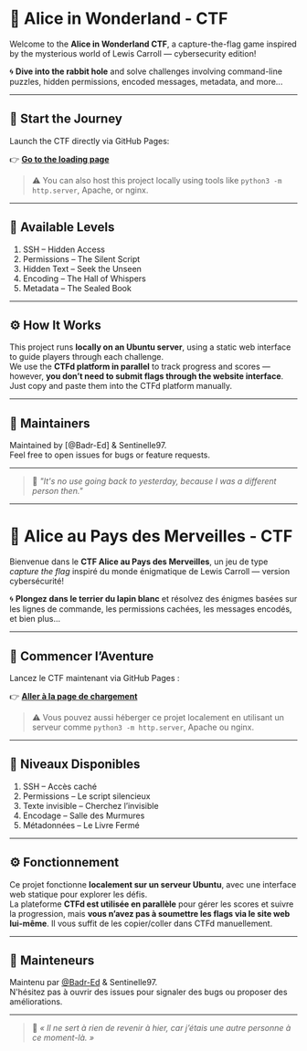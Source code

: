 # 🐇 Alice in Wonderland - CTF

Welcome to the **Alice in Wonderland CTF**, a capture-the-flag game inspired by the mysterious world of Lewis Carroll — cybersecurity edition!

🌀 **Dive into the rabbit hole** and solve challenges involving command-line puzzles, hidden permissions, encoded messages, metadata, and more...

---

## 🚀 Start the Journey

Launch the CTF directly via GitHub Pages:

👉 **[Go to the loading page](https://badr-ed.github.io/AIWL-CTF.github.io/)**

> ⚠️ You can also host this project locally using tools like `python3 -m http.server`, Apache, or nginx.

---

## 🧩 Available Levels

1. SSH – Hidden Access  
2. Permissions – The Silent Script  
3. Hidden Text – Seek the Unseen  
4. Encoding – The Hall of Whispers  
5. Metadata – The Sealed Book

---

## ⚙️ How It Works

This project runs **locally on an Ubuntu server**, using a static web interface to guide players through each challenge.  
We use the **CTFd platform in parallel** to track progress and scores — however, **you don’t need to submit flags through the website interface**.  
Just copy and paste them into the CTFd platform manually.

---

## 👥 Maintainers

Maintained by [@Badr-Ed] & Sentinelle97.  
Feel free to open issues for bugs or feature requests.

---

> 🧠 *"It's no use going back to yesterday, because I was a different person then."*

______________________________________________________________________________________________________________________________________________

# 🐇 Alice au Pays des Merveilles - CTF

Bienvenue dans le **CTF Alice au Pays des Merveilles**, un jeu de type *capture the flag* inspiré du monde énigmatique de Lewis Carroll — version cybersécurité!

🌀 **Plongez dans le terrier du lapin blanc** et résolvez des énigmes basées sur les lignes de commande, les permissions cachées, les messages encodés, et bien plus...

---

## 🚀 Commencer l’Aventure

Lancez le CTF maintenant via GitHub Pages :

👉 **[Aller à la page de chargement](https://badr-ed.github.io/AIWL-CTF.github.io/)**

> ⚠️ Vous pouvez aussi héberger ce projet localement en utilisant un serveur comme `python3 -m http.server`, Apache ou nginx.

---

## 🧩 Niveaux Disponibles

1. SSH – Accès caché  
2. Permissions – Le script silencieux  
3. Texte invisible – Cherchez l’invisible  
4. Encodage – Salle des Murmures  
5. Métadonnées – Le Livre Fermé

---

## ⚙️ Fonctionnement

Ce projet fonctionne **localement sur un serveur Ubuntu**, avec une interface web statique pour explorer les défis.  
La plateforme **CTFd est utilisée en parallèle** pour gérer les scores et suivre la progression, mais **vous n’avez pas à soumettre les flags via le site web lui-même**. Il vous suffit de les copier/coller dans CTFd manuellement.

---

## 👥 Mainteneurs

Maintenu par [@Badr-Ed](https://github.com/Badr-Ed) & Sentinelle97.  
N'hésitez pas à ouvrir des issues pour signaler des bugs ou proposer des améliorations.

---

> 🧠 *« Il ne sert à rien de revenir à hier, car j’étais une autre personne à ce moment-là. »*
